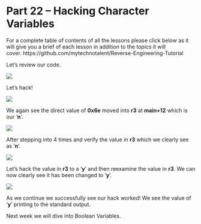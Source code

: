 <h1>Part 22 – Hacking Character Variables</h1><p>For a complete table of contents of all the lessons please click below as it will give you a brief of each lesson in addition to the topics it will cover. https://github.com/mytechnotalent/Reverse-Engineering-Tutorial</p><p>Let’s review our code.</p><div class="slate-resizable-image-embed slate-image-embed__resize-full-width"><img src="https://media-exp1.licdn.com/dms/image/C4E12AQGQe7xNNQbcCQ/article-inline_image-shrink_1000_1488/0/1520232430320?e=1614211200&amp;v=beta&amp;t=Nx3fu9UlKRPpDGjvO24NrGxVvnXPIrplSvw2qLmWjr4"/></div><p>Let’s hack!</p><div class="slate-resizable-image-embed slate-image-embed__resize-full-width"><img src="https://media-exp1.licdn.com/dms/image/C4E12AQG66QjDKlM4ng/article-inline_image-shrink_1000_1488/0/1520194771044?e=1614211200&amp;v=beta&amp;t=-ixL3KbRpV_bCTTNxfQfZhqYoVaUfTnN17PxKBgd7-A"/></div><p>We again see the direct value of <strong>0x6e</strong> moved into <strong>r3</strong> at <strong>main+12</strong> which is our ‘<strong>n</strong>’.</p><div class="slate-resizable-image-embed slate-image-embed__resize-full-width"><img src="https://media-exp1.licdn.com/dms/image/C4E12AQH4dKt6Jvgy7w/article-inline_image-shrink_1000_1488/0/1520195499705?e=1614211200&amp;v=beta&amp;t=-XXwe8QGdne1pO-3zIhDwpvAuky7_EaSzcMFaSr0Krk"/></div><p>After stepping into 4 times and verify the value in <strong>r3</strong> which we clearly see as ‘<strong>n</strong>’.</p><div class="slate-resizable-image-embed slate-image-embed__resize-full-width"><img src="https://media-exp1.licdn.com/dms/image/C4E12AQGLWv-llvF9rw/article-inline_image-shrink_1000_1488/0/1520233196032?e=1614211200&amp;v=beta&amp;t=QHCdAM7qfifVptKnQrnp45Spt5X4HLWDQz6OPYWi1ac"/></div><p>Let’s hack the value in <strong>r3</strong> to a ‘<strong>y</strong>’ and then reexamine the value in <strong>r3</strong>. We can now clearly see it has been changed to ‘<strong>y</strong>’.</p><div class="slate-resizable-image-embed slate-image-embed__resize-full-width"><img src="https://media-exp1.licdn.com/dms/image/C4E12AQE57P7xw6ov5A/article-inline_image-shrink_1000_1488/0/1520232999022?e=1614211200&amp;v=beta&amp;t=QfS0OLMo_cOv7LRCwy3TC5uVy3hsmcZFRfSMISd7VHU"/></div><p>As we continue we successfully see our hack worked! We see the value of ‘<strong>y</strong>’ printing to the standard output.</p><p>Next week we will dive into Boolean Variables.</p>